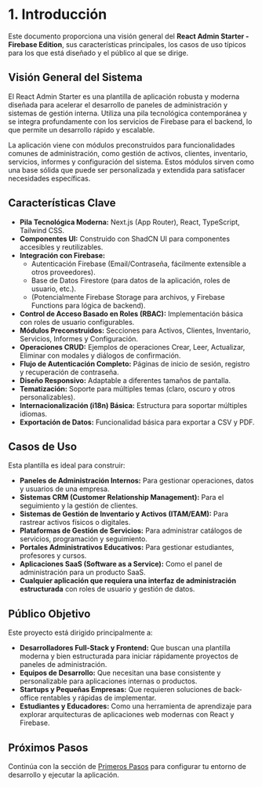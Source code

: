 
# 1. Introducción

Este documento proporciona una visión general del **React Admin Starter - Firebase Edition**, sus características principales, los casos de uso típicos para los que está diseñado y el público al que se dirige.

## Visión General del Sistema

El React Admin Starter es una plantilla de aplicación robusta y moderna diseñada para acelerar el desarrollo de paneles de administración y sistemas de gestión interna. Utiliza una pila tecnológica contemporánea y se integra profundamente con los servicios de Firebase para el backend, lo que permite un desarrollo rápido y escalable.

La aplicación viene con módulos preconstruidos para funcionalidades comunes de administración, como gestión de activos, clientes, inventario, servicios, informes y configuración del sistema. Estos módulos sirven como una base sólida que puede ser personalizada y extendida para satisfacer necesidades específicas.

## Características Clave

*   **Pila Tecnológica Moderna:** Next.js (App Router), React, TypeScript, Tailwind CSS.
*   **Componentes UI:** Construido con ShadCN UI para componentes accesibles y reutilizables.
*   **Integración con Firebase:**
    *   Autenticación Firebase (Email/Contraseña, fácilmente extensible a otros proveedores).
    *   Base de Datos Firestore (para datos de la aplicación, roles de usuario, etc.).
    *   (Potencialmente Firebase Storage para archivos, y Firebase Functions para lógica de backend).
*   **Control de Acceso Basado en Roles (RBAC):** Implementación básica con roles de usuario configurables.
*   **Módulos Preconstruidos:** Secciones para Activos, Clientes, Inventario, Servicios, Informes y Configuración.
*   **Operaciones CRUD:** Ejemplos de operaciones Crear, Leer, Actualizar, Eliminar con modales y diálogos de confirmación.
*   **Flujo de Autenticación Completo:** Páginas de inicio de sesión, registro y recuperación de contraseña.
*   **Diseño Responsivo:** Adaptable a diferentes tamaños de pantalla.
*   **Tematización:** Soporte para múltiples temas (claro, oscuro y otros personalizables).
*   **Internacionalización (i18n) Básica:** Estructura para soportar múltiples idiomas.
*   **Exportación de Datos:** Funcionalidad básica para exportar a CSV y PDF.

## Casos de Uso

Esta plantilla es ideal para construir:

*   **Paneles de Administración Internos:** Para gestionar operaciones, datos y usuarios de una empresa.
*   **Sistemas CRM (Customer Relationship Management):** Para el seguimiento y la gestión de clientes.
*   **Sistemas de Gestión de Inventario y Activos (ITAM/EAM):** Para rastrear activos físicos o digitales.
*   **Plataformas de Gestión de Servicios:** Para administrar catálogos de servicios, programación y seguimiento.
*   **Portales Administrativos Educativos:** Para gestionar estudiantes, profesores y cursos.
*   **Aplicaciones SaaS (Software as a Service):** Como el panel de administración para un producto SaaS.
*   **Cualquier aplicación que requiera una interfaz de administración estructurada** con roles de usuario y gestión de datos.

## Público Objetivo

Este proyecto está dirigido principalmente a:

*   **Desarrolladores Full-Stack y Frontend:** Que buscan una plantilla moderna y bien estructurada para iniciar rápidamente proyectos de paneles de administración.
*   **Equipos de Desarrollo:** Que necesitan una base consistente y personalizable para aplicaciones internas o productos.
*   **Startups y Pequeñas Empresas:** Que requieren soluciones de back-office rentables y rápidas de implementar.
*   **Estudiantes y Educadores:** Como una herramienta de aprendizaje para explorar arquitecturas de aplicaciones web modernas con React y Firebase.

## Próximos Pasos

Continúa con la sección de [Primeros Pasos](./02-getting-started.md) para configurar tu entorno de desarrollo y ejecutar la aplicación.
